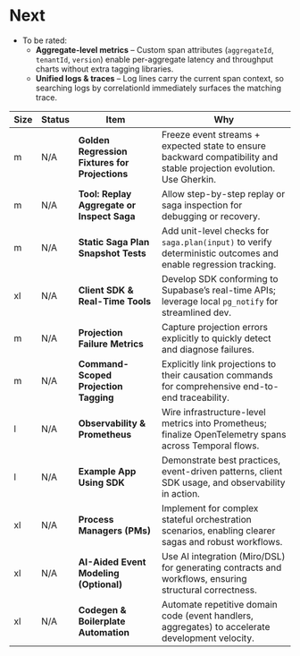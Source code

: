 # Next

* To be rated:
    * **Aggregate-level metrics** – Custom span attributes (`aggregateId`, `tenantId`, `version`) enable per-aggregate latency and throughput charts without extra tagging libraries.
    * **Unified logs & traces** – Log lines carry the current span context, so searching logs by correlationId immediately surfaces the matching trace.

| Size | Status  | Item                                           | Why                                                                                                                  |
|------|---------|------------------------------------------------|----------------------------------------------------------------------------------------------------------------------|
| m    | N/A    | **Golden Regression Fixtures for Projections** | Freeze event streams + expected state to ensure backward compatibility and stable projection evolution. Use Gherkin. |
| m    | N/A    | **Tool: Replay Aggregate or Inspect Saga**     | Allow step-by-step replay or saga inspection for debugging or recovery.                                              |
| m    | N/A    | **Static Saga Plan Snapshot Tests**            | Add unit-level checks for `saga.plan(input)` to verify deterministic outcomes and enable regression tracking.        |
| xl   | N/A     | **Client SDK & Real-Time Tools**               | Develop SDK conforming to Supabase’s real-time APIs; leverage local `pg_notify` for streamlined dev.                 |
| m    | N/A     | **Projection Failure Metrics**                 | Capture projection errors explicitly to quickly detect and diagnose failures.                                        |
| m    | N/A     | **Command-Scoped Projection Tagging**          | Explicitly link projections to their causation commands for comprehensive end-to-end traceability.                   |
| l    | N/A     | **Observability & Prometheus**                 | Wire infrastructure-level metrics into Prometheus; finalize OpenTelemetry spans across Temporal flows.               |
| l    | N/A     | **Example App Using SDK**                      | Demonstrate best practices, event-driven patterns, client SDK usage, and observability in action.                    |
| xl   | N/A     | **Process Managers (PMs)**                     | Implement for complex stateful orchestration scenarios, enabling clearer sagas and robust workflows.                 |
| xl   | N/A     | **AI-Aided Event Modeling (Optional)**         | Use AI integration (Miro/DSL) for generating contracts and workflows, ensuring structural correctness.               |
| xl   | N/A     | **Codegen & Boilerplate Automation**           | Automate repetitive domain code (event handlers, aggregates) to accelerate development velocity.                     |
